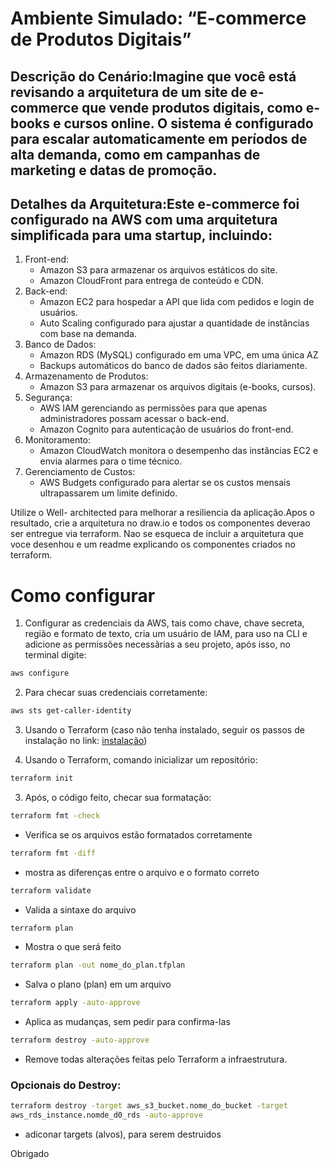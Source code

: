 # Ambiente Simulado: “E-commerce de Produtos Digitais”

## Descrição do Cenário:Imagine que você está revisando a arquitetura de um site de e-commerce que vende produtos digitais, como e-books e cursos online. O sistema é configurado para escalar automaticamente em períodos de alta demanda, como em campanhas de marketing e datas de promoção.

## Detalhes da Arquitetura:Este e-commerce foi configurado na AWS com uma arquitetura simplificada para uma startup, incluindo:
1. Front-end:
    * Amazon S3 para armazenar os arquivos estáticos do site.
    * Amazon CloudFront para entrega de conteúdo e CDN.
2. Back-end:
    * Amazon EC2 para hospedar a API que lida com pedidos e login de usuários.
    * Auto Scaling configurado para ajustar a quantidade de instâncias com base na demanda.
3. Banco de Dados:
    * Amazon RDS (MySQL) configurado em uma VPC, em uma única AZ
    * Backups automáticos do banco de dados são feitos diariamente.
4. Armazenamento de Produtos:
    * Amazon S3 para armazenar os arquivos digitais (e-books, cursos).
5. Segurança:
    * AWS IAM gerenciando as permissões para que apenas administradores possam acessar o back-end.
    * Amazon Cognito para autenticação de usuários do front-end.
6. Monitoramento:
    * Amazon CloudWatch monitora o desempenho das instâncias EC2 e envia alarmes para o time técnico.
7. Gerenciamento de Custos:
    * AWS Budgets configurado para alertar se os custos mensais ultrapassarem um limite definido.

Utilize o Well- architected para melhorar a resiliencia da aplicação.Apos o resultado, crie a arquitetura no draw.io e todos os componentes deverao ser entregue via terraform. Nao se esqueca de incluir a arquitetura que voce desenhou e um readme explicando os componentes criados no terraform.

# Como configurar

1. Configurar as credenciais da AWS, tais como chave, chave secreta, região e formato de texto, cria um usuário de IAM, para uso na CLI e adicione as permissões necessãrias a seu projeto, após isso, no terminal digite:

```bash
aws configure
```

2. Para checar suas credenciais corretamente:

```bash
aws sts get-caller-identity
```

3. Usando o Terraform (caso não tenha instalado, seguir os passos de instalação no link: [instalação](https://developer.hashicorp.com/terraform/tutorials/aws-get-started/install-cli))

2. Usando o Terraform, comando inicializar um repositório:

```bash
terraform init
```

3. Após, o código feito, checar sua formatação:

```bash
terraform fmt -check
```

 * Verifica se os arquivos estão formatados corretamente

```bash
terraform fmt -diff
```

 * mostra as diferenças entre o arquivo e o formato correto

```bash
terraform validate
```

 * Valida a sintaxe do arquivo

```bash
terraform plan
```
 * Mostra o que será feito

```bash
terraform plan -out nome_do_plan.tfplan
```

 * Salva o plano (plan) em um arquivo


```bash
terraform apply -auto-approve
```

 * Aplica as mudanças, sem pedir para confirma-las

```bash
terraform destroy -auto-approve
```
 * Remove todas alterações feitas pelo Terraform a infraestrutura.

### Opcionais do Destroy:

```bash
terraform destroy -target aws_s3_bucket.nome_do_bucket -target
aws_rds_instance.nomde_d0_rds -auto-approve
```
 * adiconar targets (alvos), para serem destruidos

Obrigado
